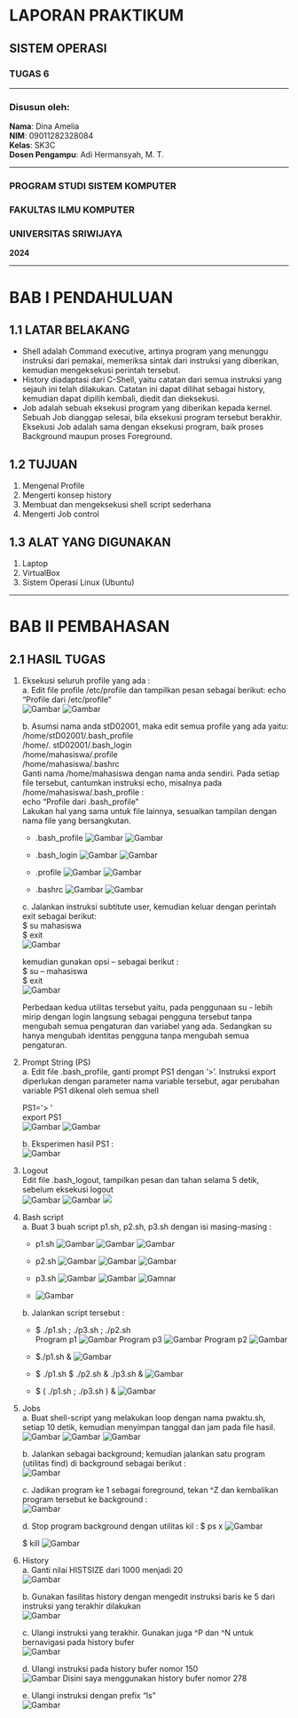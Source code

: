 # LAPORAN PRAKTIKUM
## SISTEM OPERASI
### TUGAS 6

---

### Disusun oleh:
**Nama**: Dina Amelia  
**NIM**: 09011282328084   
**Kelas**: SK3C  
**Dosen Pengampu**: Adi Hermansyah, M. T.

---

### PROGRAM STUDI SISTEM KOMPUTER  
### FAKULTAS ILMU KOMPUTER  
### UNIVERSITAS SRIWIJAYA  
**2024**

---

# BAB I PENDAHULUAN

## 1.1 LATAR BELAKANG
  - Shell adalah Command executive, artinya program yang menunggu instruksi dari pemakai, memeriksa sintak dari instruksi yang diberikan, kemudian mengeksekusi perintah tersebut.  
  - History diadaptasi dari C-Shell, yaitu catatan dari semua instruksi yang sejauh ini telah dilakukan. Catatan ini dapat dilihat sebagai history, kemudian dapat dipilih kembali, diedit dan 
dieksekusi.   
  - Job adalah sebuah eksekusi program yang diberikan kepada kernel. Sebuah Job dianggap selesai, bila eksekusi program tersebut berakhir. Eksekusi Job adalah sama dengan eksekusi 
program, baik proses Background maupun proses Foreground.

## 1.2 TUJUAN
1. Mengenal Profile   
2. Mengerti konsep history   
3. Membuat dan mengeksekusi shell script sederhana   
4. Mengerti Job control 

## 1.3 ALAT YANG DIGUNAKAN
1. Laptop
2. VirtualBox
3. Sistem Operasi Linux (Ubuntu)

---

#  BAB II PEMBAHASAN

## 2.1 HASIL TUGAS
1. Eksekusi seluruh profile yang ada :   
   a. Edit file profile /etc/profile dan tampilkan pesan sebagai berikut: echo “Profile dari /etc/profile”   
   ![Gambar](https://github.com/dinaameliaa/Dina-Amelia-09011282328084-SK3C-Praktikum-SO/blob/main/Sistem%20Operasi/Gambar%20tugas%206/P6%201A%20(1).png)
   ![Gambar](https://github.com/dinaameliaa/Dina-Amelia-09011282328084-SK3C-Praktikum-SO/blob/main/Sistem%20Operasi/Gambar%20tugas%206/P6%201A%20(2).png)
   
   b.  Asumsi nama anda stD02001, maka edit semua profile yang ada yaitu:   
   /home/stD02001/.bash_profile   
   /home/. stD02001/.bash_login   
   /home/mahasiswa/.profile   
   /home/mahasiswa/.bashrc   
   Ganti nama /home/mahasiswa dengan nama anda sendiri. Pada setiap file tersebut, cantumkan instruksi echo, misalnya pada /home/mahasiswa/.bash_profile :   
   echo “Profile dari .bash_profile”   
   Lakukan hal yang sama untuk file lainnya, sesuaikan tampilan dengan nama file yang bersangkutan.
   
   - .bash_profile 
   ![Gambar](https://github.com/dinaameliaa/Dina-Amelia-09011282328084-SK3C-Praktikum-SO/blob/main/Sistem%20Operasi/Gambar%20tugas%206/P6%201B%20bash%20profile%20(1).png)
   ![Gambar](https://github.com/dinaameliaa/Dina-Amelia-09011282328084-SK3C-Praktikum-SO/blob/main/Sistem%20Operasi/Gambar%20tugas%206/P6%201B%20bash%20profile%20(2).png)
   
   - .bash_login
   ![Gambar](https://github.com/dinaameliaa/Dina-Amelia-09011282328084-SK3C-Praktikum-SO/blob/main/Sistem%20Operasi/Gambar%20tugas%206/P6%201B%20bash%20login%20(1).png)
   ![Gambar](https://github.com/dinaameliaa/Dina-Amelia-09011282328084-SK3C-Praktikum-SO/blob/main/Sistem%20Operasi/Gambar%20tugas%206/P6%201B%20bash%20login%20(2).png)
   
   - .profile
   ![Gambar](https://github.com/dinaameliaa/Dina-Amelia-09011282328084-SK3C-Praktikum-SO/blob/main/Sistem%20Operasi/Gambar%20tugas%206/P6%201B%20profile%20(1).png)
   ![Gambar](https://github.com/dinaameliaa/Dina-Amelia-09011282328084-SK3C-Praktikum-SO/blob/main/Sistem%20Operasi/Gambar%20tugas%206/P6%201B%20profile%20(2).png)
   
   - .bashrc
   ![Gambar](https://github.com/dinaameliaa/Dina-Amelia-09011282328084-SK3C-Praktikum-SO/blob/main/Sistem%20Operasi/Gambar%20tugas%206/P6%201B%20bashrc%20(1).png)
   ![Gambar](https://github.com/dinaameliaa/Dina-Amelia-09011282328084-SK3C-Praktikum-SO/blob/main/Sistem%20Operasi/Gambar%20tugas%206/P6%201B%20bashrc%20(2).png)
   
   c. Jalankan instruksi subtitute user, kemudian keluar dengan perintah exit sebagai berikut:   
   $ su mahasiswa   
   $ exit   
   ![Gambar](https://github.com/dinaameliaa/Dina-Amelia-09011282328084-SK3C-Praktikum-SO/blob/main/Sistem%20Operasi/Gambar%20tugas%206/P6%201C%20(a).png)
   
   kemudian gunakan opsi – sebagai berikut :   
   $ su – mahasiswa   
   $ exit   
   ![Gambar](https://github.com/dinaameliaa/Dina-Amelia-09011282328084-SK3C-Praktikum-SO/blob/main/Sistem%20Operasi/Gambar%20tugas%206/P6%201C%20(b).png)
   
   Perbedaan kedua utilitas tersebut yaitu, pada penggunaan su - lebih mirip dengan login langsung sebagai pengguna tersebut tanpa mengubah semua pengaturan dan variabel yang ada. Sedangkan su hanya mengubah identitas pengguna tanpa mengubah semua pengaturan.

2. Prompt String (PS)   
   a.  Edit file .bash_profile, ganti prompt PS1 dengan ‘>’. Instruksi export diperlukan dengan parameter nama variable tersebut, agar perubahan variable PS1 dikenal oleh semua shell
   
   PS1='> '   
   export PS1   
   ![Gambar](https://github.com/dinaameliaa/Dina-Amelia-09011282328084-SK3C-Praktikum-SO/blob/main/Sistem%20Operasi/Gambar%20tugas%206/P6%202%20(1).png)
   ![Gambar](https://github.com/dinaameliaa/Dina-Amelia-09011282328084-SK3C-Praktikum-SO/blob/main/Sistem%20Operasi/Gambar%20tugas%206/P6%202%20(2).png)
   
   b.  Eksperimen hasil PS1 :   
   ![Gambar](https://github.com/dinaameliaa/Dina-Amelia-09011282328084-SK3C-Praktikum-SO/blob/main/Sistem%20Operasi/Gambar%20tugas%206/P6%202%20(3).png)

4. Logout   
   Edit file .bash_logout, tampilkan pesan dan tahan selama 5 detik, sebelum eksekusi logout   
   ![Gambar](https://github.com/dinaameliaa/Dina-Amelia-09011282328084-SK3C-Praktikum-SO/blob/main/Sistem%20Operasi/Gambar%20tugas%206/P6%203A%20(1).png)
   ![Gambar](https://github.com/dinaameliaa/Dina-Amelia-09011282328084-SK3C-Praktikum-SO/blob/main/Sistem%20Operasi/Gambar%20tugas%206/P6%203A%20(2).png)
   ![](https://github.com/dinaameliaa/Dina-Amelia-09011282328084-SK3C-Praktikum-SO/blob/main/Sistem%20Operasi/Gambar%20tugas%206/P6%203%20(3).png)

5. Bash script   
   a.  Buat 3 buah script p1.sh, p2.sh, p3.sh dengan isi masing-masing :
   
   - p1.sh
   ![Gambar](https://github.com/dinaameliaa/Dina-Amelia-09011282328084-SK3C-Praktikum-SO/blob/main/Sistem%20Operasi/Gambar%20tugas%206/P6%204A%20p1%20(1).png)
   ![Gambar](https://github.com/dinaameliaa/Dina-Amelia-09011282328084-SK3C-Praktikum-SO/blob/main/Sistem%20Operasi/Gambar%20tugas%206/P6%204A%20p1%20(2).png)
   ![Gambar](https://github.com/dinaameliaa/Dina-Amelia-09011282328084-SK3C-Praktikum-SO/blob/main/Sistem%20Operasi/Gambar%20tugas%206/P6%204A%20p1%20(3).png)
   
   - p2.sh
   ![Gambar](https://github.com/dinaameliaa/Dina-Amelia-09011282328084-SK3C-Praktikum-SO/blob/main/Sistem%20Operasi/Gambar%20tugas%206/P6%204A%20p2%20(1).png)
   ![Gambar](https://github.com/dinaameliaa/Dina-Amelia-09011282328084-SK3C-Praktikum-SO/blob/main/Sistem%20Operasi/Gambar%20tugas%206/P6%204A%20p2%20(2).png)
   ![Gambar](https://github.com/dinaameliaa/Dina-Amelia-09011282328084-SK3C-Praktikum-SO/blob/main/Sistem%20Operasi/Gambar%20tugas%206/P6%204A%20p2%20(3).png)
   
   - p3.sh
   ![Gambar](https://github.com/dinaameliaa/Dina-Amelia-09011282328084-SK3C-Praktikum-SO/blob/main/Sistem%20Operasi/Gambar%20tugas%206/P6%204A%20p3%20(1).png)
   ![Gambar](https://github.com/dinaameliaa/Dina-Amelia-09011282328084-SK3C-Praktikum-SO/blob/main/Sistem%20Operasi/Gambar%20tugas%206/P6%204A%20p3%20(2).png)
   ![Gamnar](https://github.com/dinaameliaa/Dina-Amelia-09011282328084-SK3C-Praktikum-SO/blob/main/Sistem%20Operasi/Gambar%20tugas%206/P6%204A%20p3%20(3).png)

   - ![Gambar](https://github.com/dinaameliaa/Dina-Amelia-09011282328084-SK3C-Praktikum-SO/blob/main/Sistem%20Operasi/Gambar%20tugas%206/P6%204A%20p123.png)
    
   b.  Jalankan script tersebut :   
   - $ ./p1.sh ; ./p3.sh ; ./p2.sh   
   Program p1
   ![Gambar](https://github.com/dinaameliaa/Dina-Amelia-09011282328084-SK3C-Praktikum-SO/blob/main/Sistem%20Operasi/Gambar%20tugas%206/P6%204B%20p1%20(a).png)
   Program p3
   ![Gambar](https://github.com/dinaameliaa/Dina-Amelia-09011282328084-SK3C-Praktikum-SO/blob/main/Sistem%20Operasi/Gambar%20tugas%206/P6%204B%20p3%20(a).png)
   Program p2
   ![Gambar](https://github.com/dinaameliaa/Dina-Amelia-09011282328084-SK3C-Praktikum-SO/blob/main/Sistem%20Operasi/Gambar%20tugas%206/P6%204B%20p2%20(a).png)

   - $./p1.sh &
   ![Gambar](https://github.com/dinaameliaa/Dina-Amelia-09011282328084-SK3C-Praktikum-SO/blob/main/Sistem%20Operasi/Gambar%20tugas%206/P6%204B%20(b).png)

   - $ ./p1.sh  $ ./p2.sh & ./p3.sh &
   ![Gambar](https://github.com/dinaameliaa/Dina-Amelia-09011282328084-SK3C-Praktikum-SO/blob/main/Sistem%20Operasi/Gambar%20tugas%206/P6%204B%20p1%20(c).png)

   - $ ( ./p1.sh ; ./p3.sh ) &
   ![Gambar](https://github.com/dinaameliaa/Dina-Amelia-09011282328084-SK3C-Praktikum-SO/blob/main/Sistem%20Operasi/Gambar%20tugas%206/P6%204B%20(d).png)

6. Jobs   
   a. Buat shell-script yang melakukan loop dengan nama pwaktu.sh, setiap 10 detik, kemudian menyimpan tanggal dan jam pada file hasil.   
   ![Gambar](https://github.com/dinaameliaa/Dina-Amelia-09011282328084-SK3C-Praktikum-SO/blob/main/Sistem%20Operasi/Gambar%20tugas%206/P6%205A%20(1).png)
   ![Gambar](https://github.com/dinaameliaa/Dina-Amelia-09011282328084-SK3C-Praktikum-SO/blob/main/Sistem%20Operasi/Gambar%20tugas%206/P6%205A%20(2).png)
   ![Gambar](https://github.com/dinaameliaa/Dina-Amelia-09011282328084-SK3C-Praktikum-SO/blob/main/Sistem%20Operasi/Gambar%20tugas%206/P6%205A%20(3).png)
   
   b.  Jalankan sebagai background; kemudian jalankan satu program (utilitas find) di background sebagai berikut :   
   ![Gambar](https://github.com/dinaameliaa/Dina-Amelia-09011282328084-SK3C-Praktikum-SO/blob/main/Sistem%20Operasi/Gambar%20tugas%206/P6%205B.png)
   
   c. Jadikan program ke 1 sebagai foreground, tekan ^Z dan kembalikan program tersebut ke background  :   
   ![Gambar](https://github.com/dinaameliaa/Dina-Amelia-09011282328084-SK3C-Praktikum-SO/blob/main/Sistem%20Operasi/Gambar%20tugas%206/P6%205C.png)
   
   d.  Stop program background dengan utilitas kil :
   $ ps x
   ![Gambar](https://github.com/dinaameliaa/Dina-Amelia-09011282328084-SK3C-Praktikum-SO/blob/main/Sistem%20Operasi/Gambar%20tugas%206/P6%205D%20(ps%20x).png)
   
   $ kill
   ![Gambar](https://github.com/dinaameliaa/Dina-Amelia-09011282328084-SK3C-Praktikum-SO/blob/main/Sistem%20Operasi/Gambar%20tugas%206/P6%205D%20(kill).png)

7. History   
   a. Ganti nilai HISTSIZE dari 1000 menjadi 20   
   ![Gambar](https://github.com/dinaameliaa/Dina-Amelia-09011282328084-SK3C-Praktikum-SO/blob/main/Sistem%20Operasi/Gambar%20tugas%206/P6%206A.png)
   
   b. Gunakan fasilitas history dengan mengedit instruksi baris ke 5 dari instruksi yang terakhir dilakukan   
   ![Gambar](https://github.com/dinaameliaa/Dina-Amelia-09011282328084-SK3C-Praktikum-SO/blob/main/Sistem%20Operasi/Gambar%20tugas%206/P6%206B.png)   
   
   c. Ulangi instruksi yang terakhir.  Gunakan juga ^P dan ^N untuk bernavigasi pada history bufer   
   ![Gambar](https://github.com/dinaameliaa/Dina-Amelia-09011282328084-SK3C-Praktikum-SO/blob/main/Sistem%20Operasi/Gambar%20tugas%206/P6%206C.png)
   
   d.  Ulangi instruksi pada history bufer nomor 150   
   ![Gambar](https://github.com/dinaameliaa/Dina-Amelia-09011282328084-SK3C-Praktikum-SO/blob/main/Sistem%20Operasi/Gambar%20tugas%206/P6%206D.png)
   Disini saya menggunakan history bufer nomor 278
   
   e.  Ulangi instruksi dengan prefix “ls”   
   ![Gambar](https://github.com/dinaameliaa/Dina-Amelia-09011282328084-SK3C-Praktikum-SO/blob/main/Sistem%20Operasi/Gambar%20tugas%206/P6%206E.png)
